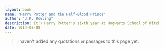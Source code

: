 ```yaml
---
layout: book
name: "Harry Potter and the Half-Blood Prince"
author: "J.K. Rowling"
description: It's Harry Potter's sixth year at Hogwarts School of Witchcraft and Wizardry. As Voldemort's sinister forces amass and a spirit of gloom and fear sweeps the land, it becomes clear to Harry that he will soon have no choice but to confront his destiny. Can Harry succeed in the death-defying tasks ahead?
date: 2014-08-08
---
```


> I haven't added any quotations or passages to this page yet.
